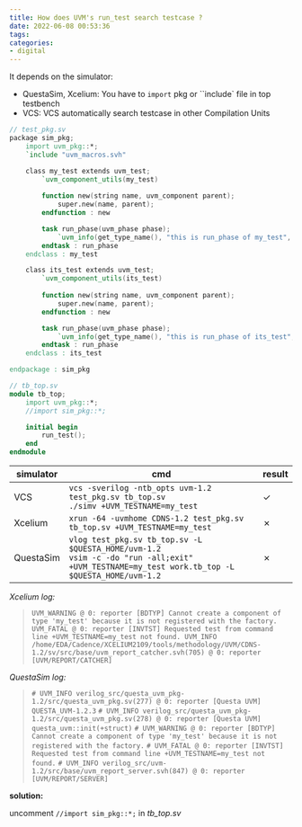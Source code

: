 ```yaml
---
title: How does UVM's run_test search testcase ?
date: 2022-06-08 00:53:36
tags:
categories:
- digital
---
```


It depends on the simulator:

- QuestaSim, Xcelium: You have to `import` pkg or ``include`  file in top testbench
- VCS:  VCS automatically search testcase in other Compilation Units

```verilog
// test_pkg.sv
package sim_pkg;
	import uvm_pkg::*;
	`include "uvm_macros.svh"

	class my_test extends uvm_test;
		`uvm_component_utils(my_test)
		
		function new(string name, uvm_component parent);
			super.new(name, parent);
		endfunction : new

		task run_phase(uvm_phase phase);
			`uvm_info(get_type_name(), "this is run_phase of my_test", UVM_LOW)
		endtask : run_phase
	endclass : my_test

	class its_test extends uvm_test;
		`uvm_component_utils(its_test)
		
		function new(string name, uvm_component parent);
			super.new(name, parent);
		endfunction : new

		task run_phase(uvm_phase phase);
			`uvm_info(get_type_name(), "this is run_phase of its_test", UVM_LOW)
		endtask : run_phase
	endclass : its_test

endpackage : sim_pkg
```

```verilog
// tb_top.sv
module tb_top;
	import uvm_pkg::*;
	//import sim_pkg::*;

	initial begin
		run_test();
	end
endmodule
```

| simulator | cmd                                                          | result  |
| --------- | ------------------------------------------------------------ | ------- |
| VCS       | `vcs -sverilog -ntb_opts uvm-1.2 test_pkg.sv tb_top.sv`<br />`./simv +UVM_TESTNAME=my_test` | &check; |
| Xcelium   | `xrun -64 -uvmhome CDNS-1.2 test_pkg.sv tb_top.sv +UVM_TESTNAME=my_test` | &cross; |
| QuestaSim | `vlog test_pkg.sv tb_top.sv -L $QUESTA_HOME/uvm-1.2`<br />`vsim -c -do "run -all;exit" +UVM_TESTNAME=my_test work.tb_top -L $QUESTA_HOME/uvm-1.2` | &cross; |

*Xcelium log:*

> `UVM_WARNING @ 0: reporter [BDTYP] Cannot create a component of type 'my_test' because it is not registered with the factory.
> UVM_FATAL @ 0: reporter [INVTST] Requested test from command line +UVM_TESTNAME=my_test not found.
> UVM_INFO /home/EDA/Cadence/XCELIUM2109/tools/methodology/UVM/CDNS-1.2/sv/src/base/uvm_report_catcher.svh(705) @ 0: reporter [UVM/REPORT/CATCHER]` 

*QuestaSim log:*

> `# UVM_INFO verilog_src/questa_uvm_pkg-1.2/src/questa_uvm_pkg.sv(277) @ 0: reporter [Questa UVM] QUESTA_UVM-1.2.3`
> `# UVM_INFO verilog_src/questa_uvm_pkg-1.2/src/questa_uvm_pkg.sv(278) @ 0: reporter [Questa UVM]  questa_uvm::init(+struct)`
> `# UVM_WARNING @ 0: reporter [BDTYP] Cannot create a component of type 'my_test' because it is not registered with the factory.`
> `# UVM_FATAL @ 0: reporter [INVTST] Requested test from command line +UVM_TESTNAME=my_test not found.`
> `# UVM_INFO verilog_src/uvm-1.2/src/base/uvm_report_server.svh(847) @ 0: reporter [UVM/REPORT/SERVER]`

**solution:**

uncomment `//import sim_pkg::*;` in *tb_top.sv*



